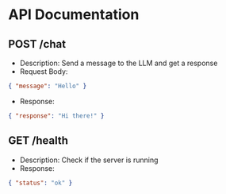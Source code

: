 # API Documentation

## POST /chat
- Description: Send a message to the LLM and get a response
- Request Body:
```json
{ "message": "Hello" }
```
- Response:
```json
{ "response": "Hi there!" }
```

## GET /health
- Description: Check if the server is running
- Response:
```json
{ "status": "ok" }
```
